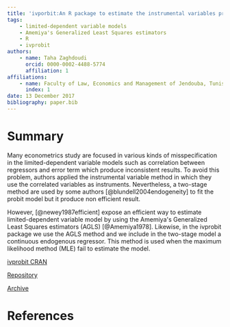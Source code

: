 ```yaml
---
title: 'ivporbit:An R package to estimate the instrumental variables probit model'
tags:
    - limited-dependent variable models
    - Amemiya's Generalized Least Squares estimators
    - R
    - ivprobit
authors: 
    - name: Taha Zaghdoudi
      orcid: 0000-0002-4488-5774
      affiliation: 1
affiliations:
    - name: Faculty of Law, Economics and Management of Jendouba, Tunisia
      index: 1
date: 13 December 2017
bibliography: paper.bib
---
```


# Summary #
Many econometrics study are focused in various kinds of misspecification
in the limited-dependent variable models such as correlation between
regressors and error term which produce inconsistent results. To avoid
this problem, authors applied the instrumental variable method in which they use
the correlated variables as instruments. Nevertheless, a two-stage method are used by
some authors [@blundell2004endogeneity] to fit the probit model but
it produce non efficient result.

However, [@newey1987efficient] expose an efficient way to
estimate limited-dependent variable model by using the Amemiya's
Generalized Least Squares estimators (AGLS) [@Amemiya1978]. Likewise, in the ivprobit package we use the AGLS method and we
include in the two-stage model a continuous endogenous regressor. This
method is used when the maximum likelihood method (MLE) fail to estimate the model.

[ivprobit CRAN](https://cran.r-project.org/web/packages/ivprobit/index.html)

[Repository](https://github.com/cran/ivprobit)

[Archive](https://zenodo.org/record/1109726#.Wi_UzlXibIU)

# References #

